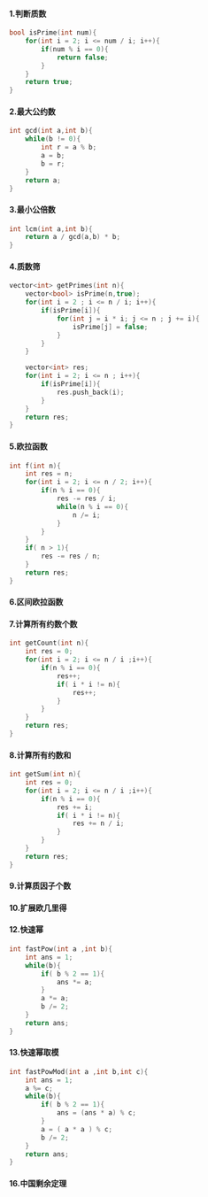 #### 1.判断质数
```cpp
bool isPrime(int num){
	for(int i = 2; i <= num / i; i++){
		if(num % i == 0){
			return false;
		}
	}
	return true;
}
```

#### 2.最大公约数
```cpp
int gcd(int a,int b){
	while(b != 0){
		int r = a % b;
		a = b;
		b = r;
	}
	return a;
}
```

#### 3.最小公倍数
```cpp
int lcm(int a,int b){
	return a / gcd(a,b) * b;
}
```

#### 4.质数筛
```cpp
vector<int> getPrimes(int n){
	vector<bool> isPrime(n,true);
	for(int i = 2 ; i <= n / i; i++){
		if(isPrime[i]){
			for(int j = i * i; j <= n ; j += i){
				isPrime[j] = false;
			}
		}
	}

	vector<int> res;
	for(int i = 2; i <= n ; i++){
		if(isPrime[i]){
			res.push_back(i);
		}
	}
	return res;
}
```

#### 5.欧拉函数
```cpp
int f(int n){
	int res = n;
	for(int i = 2; i <= n / 2; i++){
		if(n % i == 0){
			res -= res / i;
			while(n % i == 0){
				n /= i;
			}
		}
	}
	if( n > 1){
		res -= res / n;
	}
	return res;
}
```

#### 6.区间欧拉函数


#### 7.计算所有约数个数
```cpp
int getCount(int n){
	int res = 0;
	for(int i = 2; i <= n / i ;i++){
		if(n % i == 0){
			res++;
			if( i * i != n){
				res++;
			}
		}
	}
	return res;
}
```

#### 8.计算所有约数和
```cpp
int getSum(int n){
	int res = 0;
	for(int i = 2; i <= n / i ;i++){
		if(n % i == 0){
			res += i;
			if( i * i != n){
				res += n / i;
			}
		}
	}
	return res;
}
```

#### 9.计算质因子个数

#### 10.扩展欧几里得

#### 12.快速幂
```cpp
int fastPow(int a ,int b){
	int ans = 1;
	while(b){
		if( b % 2 == 1){
			ans *= a;
		}
		a *= a;
		b /= 2;
	}
	return ans;
}
```

#### 13.快速幂取模
```cpp
int fastPowMod(int a ,int b,int c){
	int ans = 1;
	a %= c;
	while(b){
		if( b % 2 == 1){
			ans = (ans * a) % c;
		}
		a = ( a * a ) % c;
		b /= 2;
	}
	return ans;
}
```

#### 16.中国剩余定理
